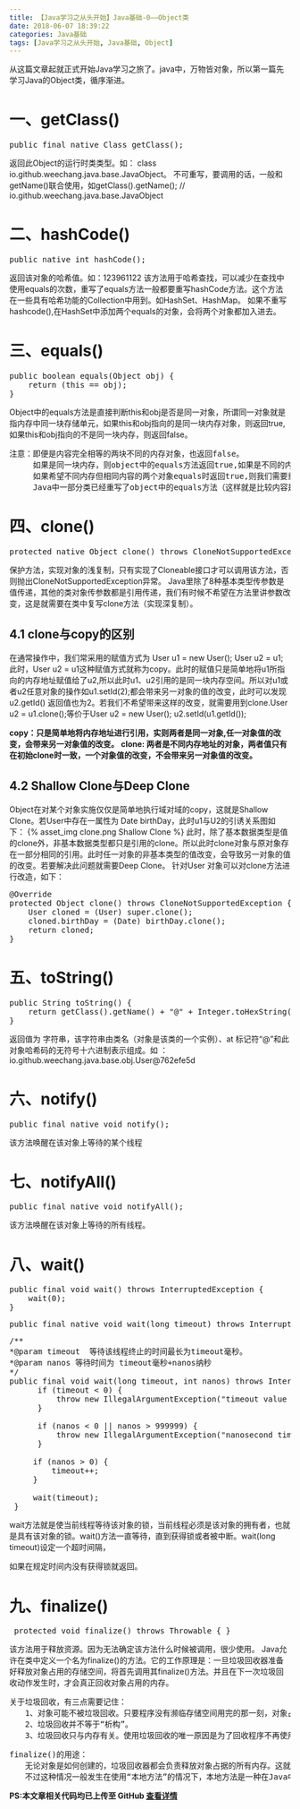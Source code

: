 ```yaml
---
title: 【Java学习之从头开始】Java基础-0——Object类
date: 2018-06-07 18:39:22
categories: Java基础
tags: [Java学习之从头开始, Java基础, Object]
---
```


从这篇文章起就正式开始Java学习之旅了。java中，万物皆对象，所以第一篇先学习Java的Object类，循序渐进。
<!-- more -->
# 一、getClass()

<pre>
public final native Class<?> getClass();
</pre>

返回此Object的运行时类类型。如： class io.github.weechang.java.base.JavaObject。
不可重写，要调用的话，一般和getName()联合使用，如getClass().getName(); // io.github.weechang.java.base.JavaObject


# 二、hashCode()

<pre>
public native int hashCode();
</pre>

返回该对象的哈希值。如：123961122
该方法用于哈希查找，可以减少在查找中使用equals的次数，重写了equals方法一般都要重写hashCode方法。这个方法在一些具有哈希功能的Collection中用到。如HashSet、HashMap。
如果不重写hashcode(),在HashSet中添加两个equals的对象，会将两个对象都加入进去。

# 三、equals()

<pre>
public boolean equals(Object obj) {
    return (this == obj);
}
</pre>

Object中的equals方法是直接判断this和obj是否是同一对象，所谓同一对象就是指内存中同一块存储单元，如果this和obj指向的是同一块内存对象，则返回true,如果this和obj指向的不是同一块内存，则返回false。

<pre>
注意：即便是内容完全相等的两块不同的内存对象，也返回false。
     如果是同一块内存，则object中的equals方法返回true,如果是不同的内存，则返回false
     如果希望不同内存但相同内容的两个对象equals时返回true,则我们需要重写父类的equal方法
     Java中一部分类已经重写了object中的equals方法（这样就是比较内容是否相等了），如基本的包装类型 Integer、Long、Boolean等，还有String。
</pre>


# 四、clone()

<pre>
protected native Object clone() throws CloneNotSupportedException;
</pre>

保护方法，实现对象的浅复制，只有实现了Cloneable接口才可以调用该方法，否则抛出CloneNotSupportedException异常。
Java里除了8种基本类型传参数是值传递，其他的类对象传参数都是引用传递，我们有时候不希望在方法里讲参数改变，这是就需要在类中复写clone方法（实现深复制）。

## 4.1 clone与copy的区别

在通常操作中，我们常采用的赋值方式为 User u1 = new User(); User u2 = u1;此时，User u2 = u1这种赋值方式就称为copy。此时的赋值只是简单地将u1所指向的内存地址赋值给了u2,所以此时u1、u2引用的是同一块内存空间。所以对u1或者u2任意对象的操作如u1.setId(2);都会带来另一对象的值的改变，此时可以发现u2.getId() 返回值也为2。若我们不希望带来这样的改变，就需要用到clone.User u2 = u1.clone();等价于User u2 = new User(); u2.setId(u1.getId());

<b>copy：只是简单地将内存地址进行引用，实则两者是同一对象,任一对象值的改变，会带来另一对象值的改变。</b>
<b>clone: 两者是不同内存地址的对象，两者值只有在初始clone时一致，一个对象值的改变，不会带来另一对象值的改变。</b>

## 4.2 Shallow Clone与Deep Clone
Object在对某个对象实施仅仅是简单地执行域对域的copy，这就是Shallow Clone。若User中存在一属性为 Date birthDay，此时u1与U2的引诱关系图如下：
{% asset_img clone.png Shallow Clone %}
此时，除了基本数据类型是值的clone外，非基本数据类型都只是引用的clone。所以此时clone对象与原对象存在一部分相同的引用。此时任一对象的非基本类型的值改变，会导致另一对象的值的改变。若要解决此问题就需要Deep Clone。
针对User 对象可以对clone方法进行改造，如下：
<pre>
@Override
protected Object clone() throws CloneNotSupportedException {
    User cloned = (User) super.clone();
    cloned.birthDay = (Date) birthDay.clone();
    return cloned;
}
</pre>

# 五、toString()

<pre>
public String toString() {
    return getClass().getName() + "@" + Integer.toHexString(hashCode());
}
</pre>

返回值为 字符串，该字符串由类名（对象是该类的一个实例）、at 标记符“@”和此对象哈希码的无符号十六进制表示组成。如 ：io.github.weechang.java.base.obj.User@762efe5d

# 六、notify()

<pre>
public final native void notify();
</pre>

该方法唤醒在该对象上等待的某个线程

# 七、notifyAll()

<pre>
public final native void notifyAll();
</pre>

该方法唤醒在该对象上等待的所有线程。

# 八、wait()

<pre>
public final void wait() throws InterruptedException {
    wait(0);
}
</pre>

<pre>
public final native void wait(long timeout) throws InterruptedException;
</pre>

<pre>
/**
*@param timeout  等待该线程终止的时间最长为timeout毫秒。 
*@param nanos 等待时间为 timeout毫秒+nanos纳秒
*/
public final void wait(long timeout, int nanos) throws InterruptedException {
      if (timeout < 0) {
          throw new IllegalArgumentException("timeout value is negative");
      }
  
      if (nanos < 0 || nanos > 999999) {
          throw new IllegalArgumentException("nanosecond timeout value out of range");
      }
 
     if (nanos > 0) {
         timeout++;
     }
 
     wait(timeout);
 }
</pre>

wait方法就是使当前线程等待该对象的锁，当前线程必须是该对象的拥有者，也就是具有该对象的锁。wait()方法一直等待，直到获得锁或者被中断。wait(long timeout)设定一个超时间隔，

如果在规定时间内没有获得锁就返回。

# 九、finalize()

<pre>
 protected void finalize() throws Throwable { }
</pre>
该方法用于释放资源。因为无法确定该方法什么时候被调用，很少使用。
Java允许在类中定义一个名为finalize()的方法。它的工作原理是：一旦垃圾回收器准备好释放对象占用的存储空间，将首先调用其finalize()方法。并且在下一次垃圾回收动作发生时，才会真正回收对象占用的内存。

<pre>
关于垃圾回收，有三点需要记住：
　　1、对象可能不被垃圾回收。只要程序没有濒临存储空间用完的那一刻，对象占用的空间就总也得不到释放。
　　2、垃圾回收并不等于“析构”。
　　3、垃圾回收只与内存有关。使用垃圾回收的唯一原因是为了回收程序不再使用的内存。
</pre>

<pre>
finalize()的用途：
　　无论对象是如何创建的，垃圾回收器都会负责释放对象占据的所有内存。这就将对finalize()的需求限制到一种特殊情况，即通过某种创建对象方式以外的方式为对象分配了存储空间。
　　不过这种情况一般发生在使用“本地方法”的情况下，本地方法是一种在Java中调用非Java代码的方式。
</pre>

<b>PS:本文章相关代码均已上传至 GitHub <a href="https://github.com/weechang/java-zero" target="_blank">查看详情</a></b>